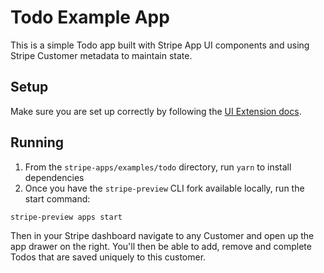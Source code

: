 # Todo Example App

This is a simple Todo app built with Stripe App UI components and using Stripe Customer metadata to maintain state.

## Setup

Make sure you are set up correctly by following the [UI Extension docs](https://stripe.com/docs/stripe-apps).

## Running

1. From the `stripe-apps/examples/todo` directory, run `yarn` to install dependencies
2. Once you have the `stripe-preview` CLI fork available locally, run the start command:

```
stripe-preview apps start
```

Then in your Stripe dashboard navigate to any Customer and open up the app drawer on the right. You'll then be able to add, remove and complete Todos that are saved uniquely to this customer.
